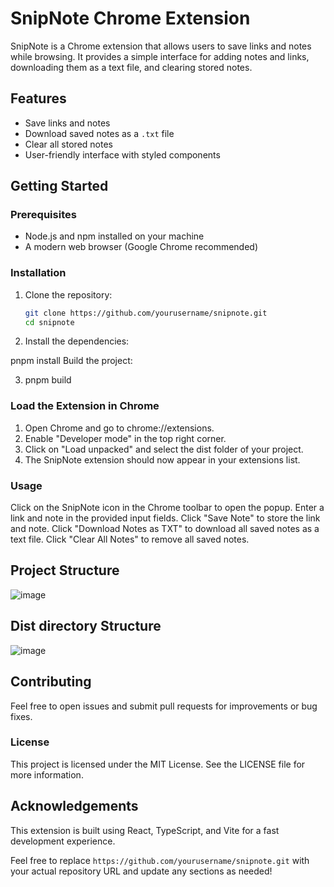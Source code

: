 # SnipNote Chrome Extension

SnipNote is a Chrome extension that allows users to save links and notes while browsing. It provides a simple interface for adding notes and links, downloading them as a text file, and clearing stored notes.

## Features

- Save links and notes
- Download saved notes as a `.txt` file
- Clear all stored notes
- User-friendly interface with styled components

## Getting Started

### Prerequisites

- Node.js and npm installed on your machine
- A modern web browser (Google Chrome recommended)

### Installation

1. Clone the repository:
   ```bash
   git clone https://github.com/yourusername/snipnote.git
   cd snipnote
2. Install the dependencies:

pnpm install
Build the project:

3. pnpm build

### Load the Extension in Chrome

1. Open Chrome and go to chrome://extensions.
2. Enable "Developer mode" in the top right corner.
3. Click on "Load unpacked" and select the dist folder of your project.
4. The SnipNote extension should now appear in your extensions list.
### Usage
  Click on the SnipNote icon in the Chrome toolbar to open the popup.
  Enter a link and note in the provided input fields.
  Click "Save Note" to store the link and note.
  Click "Download Notes as TXT" to download all saved notes as a text file.
  Click "Clear All Notes" to remove all saved notes.


## Project Structure

![image](https://github.com/user-attachments/assets/e8ea2338-4b59-461c-9131-ed67a3ca5ee3)



## Dist directory Structure
![image](https://github.com/user-attachments/assets/edafdc14-d649-4c81-be0b-5b8e08b4121c)

## Contributing
Feel free to open issues and submit pull requests for improvements or bug fixes.

 ### License
This project is licensed under the MIT License. See the LICENSE file for more information.

## Acknowledgements
This extension is built using React, TypeScript, and Vite for a fast development experience.

Feel free to replace `https://github.com/yourusername/snipnote.git` with your actual repository URL and update any sections as needed!
